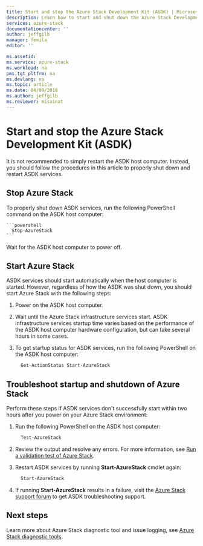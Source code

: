 ```yaml
---
title: Start and stop the Azure Stack Development Kit (ASDK) | Microsoft Docs
description: Learn how to start and shut down the Azure Stack Development Kit (ASDK).
services: azure-stack
documentationcenter: ''
author: jeffgilb
manager: femila
editor: ''

ms.assetid: 
ms.service: azure-stack
ms.workload: na
pms.tgt_pltfrm: na
ms.devlang: na
ms.topic: article
ms.date: 04/09/2018
ms.author: jeffgilb
ms.reviewer: misainat
---
```


# Start and stop the Azure Stack Development Kit (ASDK)
It is not recommended to simply restart the ASDK host computer. Instead, you should follow the procedures in this article to properly shut down and restart ASDK services. 

## Stop Azure Stack 
To properly shut down ASDK services, run the following PowerShell command on the ASDK host computer:

    ```powershell
      Stop-AzureStack
    ```

Wait for the ASDK host computer to power off.

## Start Azure Stack 
ASDK services should start automatically when the host computer is started. However, regardless of how the ASDK was shut down, you should start Azure Stack with the following steps: 

1. Power on the ASDK host computer.

2. Wait until the Azure Stack infrastructure services start. ASDK infrastructure services startup time varies based on the performance of the ASDK host computer hardware configuration, but can take several hours in some cases.
3. To get startup status for ASDK services, run the following PowerShell on the ASDK host computer:

    ```powershell
      Get-ActionStatus Start-AzureStack
    ```

## Troubleshoot startup and shutdown of Azure Stack
Perform these steps if ASDK services don't successfully start within two hours after you power on your Azure Stack environment:

1. Run the following PowerShell on the ASDK host computer:

    ```powershell
      Test-AzureStack
      ```

2. Review the output and resolve any errors. For more information, see [Run a validation test of Azure Stack](azure-stack-diagnostic-test.md).

4. Restart ASDK services by running **Start-AzureStack** cmdlet again:

    ```powershell
      Start-AzureStack
    ```

5. If running **Start-AzureStack** results in a failure, visit the [Azure Stack support forum](https://social.msdn.microsoft.com/Forums/en-US/home?forum=azurestack) to get ASDK troubleshooting support. 

## Next steps 
Learn more about Azure Stack diagnostic tool and issue logging, see [Azure Stack diagnostic tools](.\.\azure-stack-diagnostics.md).
